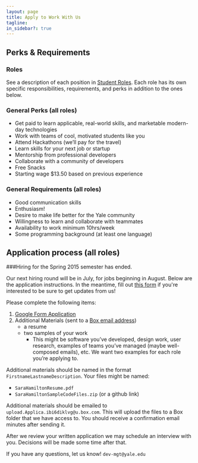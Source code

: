 ```yaml
---
layout: page
title: Apply to Work With Us
tagline:
in_sidebar?: true
---
```


## Perks & Requirements

### Roles
See a description of each position in [Student Roles](/jobs/index.html). Each
role has its own specific responsibilities, requirements, and perks in addition
to the ones below.

### General Perks (all roles)
* Get paid to learn applicable, real-world skills, and marketable modern-day
technologies
* Work with teams of cool, motivated students like you
* Attend Hackathons (we’ll pay for the travel)
* Learn skills for your next job or startup
* Mentorship from professional developers
* Collaborate with a community of developers
* Free Snacks
* Starting wage $13.50 based on previous experience

### General Requirements (all roles)
* Good communication skills
* Enthusiasm!
* Desire to make life better for the Yale community
* Willingness to learn and collaborate with teammates
* Availability to work minimum 10hrs/week
* Some programming background (at least one language)


## Application process (all roles)

###Hiring for the Spring 2015 semester has ended.


Our next hiring round will be in July, for jobs beginning in August. Below are the application instructions. In the meantime, fill out [this form](https://docs.google.com/a/yale.edu/spreadsheet/viewform?usp=drive_web&formkey=dFVxelF5WC1qQldRVmNrcVNDcWlHbkE6MQ#gid=0) if you're interested to be sure to get updates from us!

Please complete the following items:

1. [Google Form Application](https://docs.google.com/a/yale.edu/forms/d/1hjyg3lcRIyXQGACgwgIZn_xUPUxkE57WB9gS9Q4ZiqY/viewform)
2. Additional Materials (sent to a [Box email address](mailto:upload.Applica.ibi6diklvg@u.box.com))
    * a resume
    * two samples of your work
      * This might be software you’ve developed, design work, user research, examples of teams you’ve managed (maybe well-composed emails), etc. We want two examples for each role you’re applying to.

Additional materials should be named in the format
`FirstnameLastnameDescription`. Your files might be named:

* `SaraHamiltonResume.pdf`
* `SaraHamiltonSampleCodeFiles.zip` (or a github link)

Additional materials should be emailed to `upload.Applica.ibi6diklvg@u.box.com`.
This will upload the files to a Box folder that we have access to. You should
receive a confirmation email minutes after sending it.

After we review your written application we may schedule an interview with you.
Decisions will be made some time after that.

If you have any questions, let us know! `dev-mgt@yale.edu`
